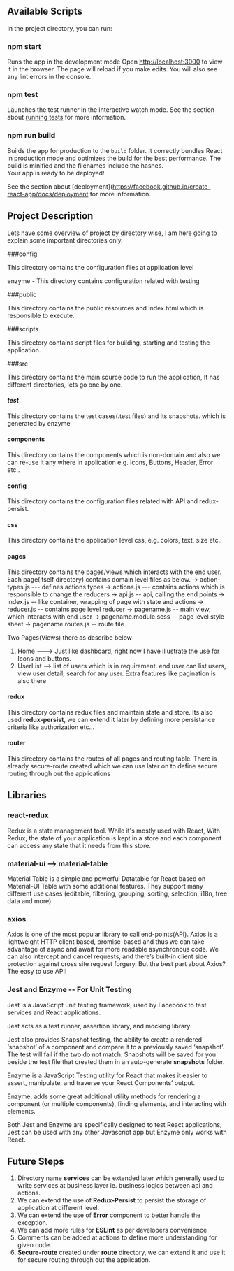 ## Available Scripts

In the project directory, you can run:

### npm start

Runs the app in the development mode
Open [http://localhost:3000](http://localhost:3000) to view it in the browser.
The page will reload if you make edits.
You will also see any lint errors in the console.

### npm test

Launches the test runner in the interactive watch mode.
See the section about [running tests](https://facebook.github.io/create-react-app/docs/running-tests) for more information.

### npm run build

Builds the app for production to the `build` folder.
It correctly bundles React in production mode and optimizes the build for the best performance.
The build is minified and the filenames include the hashes.<br>
Your app is ready to be deployed!

See the section about [deployment](https://facebook.github.io/create-react-app/docs/deployment for more information.

## Project Description

Lets have some overview of project by directory wise, I am here going to explain some important directories only.

###config

This directory contains the configuration files at application level

enzyme - This directory contains configuration related with testing

###public

This directory contains the public resources and index.html which is responsible to execute.

###scripts

This directory contains script files for building, starting and testing the application.

###src

This directory contains the main source code to run the application, It has different directories, lets go one by one.

#### _test_

This directory contains the test cases(.test files) and its snapshots. which is generated by enzyme

#### components

This directory contains the components which is non-domain and also we can re-use it any where in application e.g. Icons, Buttons, Header, Error etc..

#### config

This directory contains the configuration files related with API and redux-persist.

#### css

This directory contains the application level css, e.g. colors, text, size etc..

#### pages

This directory contains the pages/views which interacts with the end user. Each page(itself directory) contains domain level files as below.
-> action-types.js --- defines actions types
-> actions.js --- contains actions which is responsible to change the reducers
-> api.js -- api, calling the end points
-> index.js -- like container, wrapping of page with state and actions
-> reducer.js -- contains page level reducer
-> pagename.js -- main view, which interacts with end user
-> pagename.module.scss -- page level style sheet
-> pagename.routes.js -- route file

Two Pages(Views) there as describe below

1. Home ---> Just like dashboard, right now I have illustrate the use for Icons and buttons.
2. UserList --> list of users which is in requirement. end user can list users, view user detail, search for any user. Extra features like pagination is also there

#### redux

This directory contains redux files and maintain state and store. Its also used **redux-persist**, we can extend it later by defining more persistance criteria like authorization etc...

#### router

This directory contains the routes of all pages and routing table. There is already secure-route created which we can use later on to define secure routing through out the applications

## Libraries

### react-redux

Redux is a state management tool. While it's mostly used with React, With Redux, the state of your application is kept in a store and each component can access any state that it needs from this store.

### material-ui --> material-table

Material Table is a simple and powerful Datatable for React based on Material-UI Table with some additional features. They support many different use cases (editable, filtering, grouping, sorting, selection, i18n, tree data and more)

### axios

Axios is one of the most popular library to call end-points(API). Axios is a lightweight HTTP client based, promise-based and thus we can take advantage of async and await for more readable asynchronous code. We can also intercept and cancel requests, and there’s built-in client side protection against cross site request forgery. But the best part about Axios? The easy to use API!

### Jest and Enzyme -- For Unit Testing

Jest is a JavaScript unit testing framework, used by Facebook to test services and React applications.

Jest acts as a test runner, assertion library, and mocking library.

Jest also provides Snapshot testing, the ability to create a rendered ‘snapshot’ of a component and compare it to a previously saved ‘snapshot’. The test will fail if the two do not match. Snapshots will be saved for you beside the test file that created them in an auto-generate **snapshots** folder.

Enzyme is a JavaScript Testing utility for React that makes it easier to assert, manipulate, and traverse your React Components’ output.

Enzyme, adds some great additional utility methods for rendering a component (or multiple components), finding elements, and interacting with elements.

Both Jest and Enzyme are specifically designed to test React applications, Jest can be used with any other Javascript app but Enzyme only works with React.

## Future Steps

1. Directory name **services** can be extended later which generally used to write services at business layer ie. business logics between api and actions.
2. We can extend the use of **Redux-Persist** to persist the storage of application at different level.
3. We can extend the use of **Error** component to better handle the exception.
4. We can add more rules for **ESLint** as per developers convenience
5. Comments can be added at actions to define more understanding for given code.
6. **Secure-route** created under **route** directory, we can extend it and use it for secure routing through out the application.
